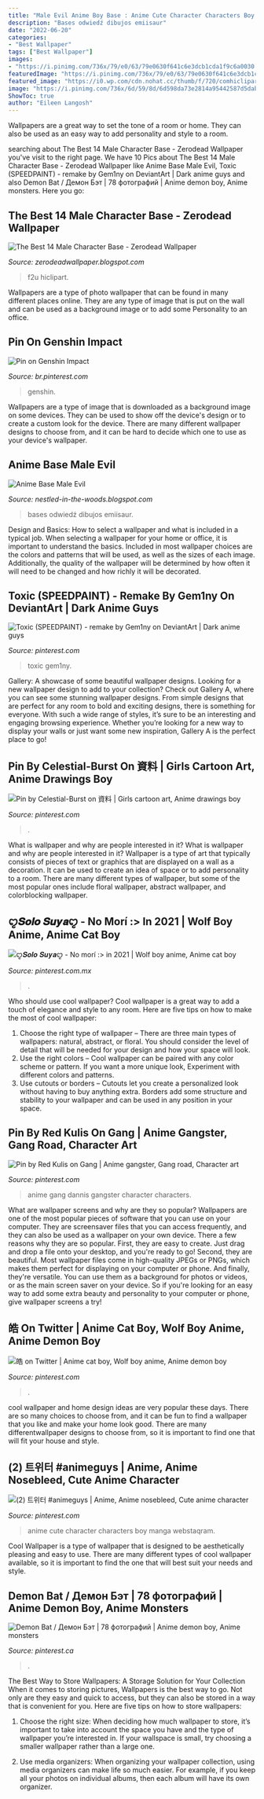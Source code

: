 ```yaml
---
title: "Male Evil Anime Boy Base : Anime Cute Character Characters Boy Manga Webstaqram"
description: "Bases odwiedź dibujos emiisaur"
date: "2022-06-20"
categories:
- "Best Wallpaper"
tags: ["Best Wallpaper"]
images:
- "https://i.pinimg.com/736x/79/e0/63/79e0630f641c6e3dcb1cda1f9c6a0030.jpg"
featuredImage: "https://i.pinimg.com/736x/79/e0/63/79e0630f641c6e3dcb1cda1f9c6a0030.jpg"
featured_image: "https://i0.wp.com/cdn.nohat.cc/thumb/f/720/comhiclipartvmiig.jpg"
image: "https://i.pinimg.com/736x/6d/59/8d/6d598da73e2814a95442587d5dabf2f5.jpg"
ShowToc: true
author: "Eileen Langosh"
---
```



Wallpapers are a great way to set the tone of a room or home. They can also be used as an easy way to add personality and style to a room.

	

		
searching about The Best 14 Male Character Base - Zerodead Wallpaper you've visit to the right page. We have 10 Pics about The Best 14 Male Character Base - Zerodead Wallpaper like Anime Base Male Evil, Toxic (SPEEDPAINT) - remake by Gem1ny on DeviantArt | Dark anime guys and also Demon Bat / Демон Бэт | 78 фотографий | Anime demon boy, Anime monsters. Here you go:
		
    
## The Best 14 Male Character Base - Zerodead Wallpaper

<img loading=lazy src="https://i0.wp.com/cdn.nohat.cc/thumb/f/720/comhiclipartvmiig.jpg" onerror="this.onerror=null;this.src='https://tse1.mm.bing.net/th?id=OIP.X3SmvkkLtKs5eTtFidOWiwHaIf&amp;pid=15.1';" alt="The Best 14 Male Character Base - Zerodead Wallpaper">

_Source: zerodeadwallpaper.blogspot.com_

>f2u hiclipart. 

	



Wallpapers are a type of photo wallpaper that can be found in many different places online. They are any type of image that is put on the wall and can be used as a background image or to add some Personality to an office.

    
## Pin On Genshin Impact

<img loading=lazy src="https://i.pinimg.com/736x/d0/d2/f7/d0d2f712f087f76019a0c7a57001ef89.jpg" onerror="this.onerror=null;this.src='https://tse4.mm.bing.net/th?id=OIP.ilwftKd5nmScy-d2W2uZhwHaKb&amp;pid=15.1';" alt="Pin on Genshin Impact">

_Source: br.pinterest.com_

>genshin. 

	

Wallpapers are a type of image that is downloaded as a background image on some devices. They can be used to show off the device's design or to create a custom look for the device. There are many different wallpaper designs to choose from, and it can be hard to decide which one to use as your device's wallpaper.

    
## Anime Base Male Evil

<img loading=lazy src="https://i.pinimg.com/236x/9d/18/71/9d187102122cdafe172e4c8bda65afaf--anime-poses-gentleness.jpg" onerror="this.onerror=null;this.src='https://tse4.mm.bing.net/th?id=OIP.33JyN8rLjtA27TZYtBsnpwAAAA&amp;pid=15.1';" alt="Anime Base Male Evil">

_Source: nestled-in-the-woods.blogspot.com_

>bases odwiedź dibujos emiisaur. 

	

Design and Basics: How to select a wallpaper and what is included in a typical job.
When selecting a wallpaper for your home or office, it is important to understand the basics. Included in most wallpaper choices are the colors and patterns that will be used, as well as the sizes of each image. Additionally, the quality of the wallpaper will be determined by how often it will need to be changed and how richly it will be decorated.

    
## Toxic (SPEEDPAINT) - Remake By Gem1ny On DeviantArt | Dark Anime Guys

<img loading=lazy src="https://i.pinimg.com/736x/6d/59/8d/6d598da73e2814a95442587d5dabf2f5.jpg" onerror="this.onerror=null;this.src='https://tse4.mm.bing.net/th?id=OIP.cAxG40D4LIorvXunrox2GwHaLD&amp;pid=15.1';" alt="Toxic (SPEEDPAINT) - remake by Gem1ny on DeviantArt | Dark anime guys">

_Source: pinterest.com_

>toxic gem1ny. 

	

Gallery: A showcase of some beautiful wallpaper designs.
Looking for a new wallpaper design to add to your collection? Check out Gallery A, where you can see some stunning wallpaper designs. From simple designs that are perfect for any room to bold and exciting designs, there is something for everyone. With such a wide range of styles, it’s sure to be an interesting and engaging browsing experience. Whether you’re looking for a new way to display your walls or just want some new inspiration, Gallery A is the perfect place to go!





	
	
    
## Pin By Celestial-Burst On 資料 | Girls Cartoon Art, Anime Drawings Boy

<img loading=lazy src="https://i.pinimg.com/736x/f6/bd/21/f6bd211c55fdf70b0710015a7a29f28b.jpg" onerror="this.onerror=null;this.src='https://tse3.mm.bing.net/th?id=OIP.sefh0lYiyx_x3z6v6vealQHaKD&amp;pid=15.1';" alt="Pin by Celestial-Burst on 資料 | Girls cartoon art, Anime drawings boy">

_Source: pinterest.com_

>. 

	

What is wallpaper and why are people interested in it?
What is wallpaper and why are people interested in it?
Wallpaper is a type of art that typically consists of pieces of text or graphics that are displayed on a wall as a decoration. It can be used to create an idea of space or to add personality to a room. There are many different types of wallpaper, but some of the most popular ones include floral wallpaper, abstract wallpaper, and colorblocking wallpaper.

    
## ꨄ︎𝑺𝒐𝒍𝒐 𝑺𝒖𝒚𝒂ꨄ︎ - No Morí :&gt; In 2021 | Wolf Boy Anime, Anime Cat Boy

<img loading=lazy src="https://i.pinimg.com/736x/d4/44/85/d44485ba56f9ae4a7e51fefac7494a8e.jpg" onerror="this.onerror=null;this.src='https://tse2.mm.bing.net/th?id=OIP.4VWYVXmQ2Fb4FRZc1KCK5gHaJ3&amp;pid=15.1';" alt="ꨄ︎𝑺𝒐𝒍𝒐 𝑺𝒖𝒚𝒂ꨄ︎ - No morí :&gt; in 2021 | Wolf boy anime, Anime cat boy">

_Source: pinterest.com.mx_

>. 

	

Who should use cool wallpaper?
Cool wallpaper is a great way to add a touch of elegance and style to any room. Here are five tips on how to make the most of cool wallpaper: 
1) Choose the right type of wallpaper – There are three main types of wallpapers: natural, abstract, or floral. You should consider the level of detail that will be needed for your design and how your space will look. 
2) Use the right colors – Cool wallpaper can be paired with any color scheme or pattern. If you want a more unique look, Experiment with different colors and patterns. 
3) Use cutouts or borders – Cutouts let you create a personalized look without having to buy anything extra. Borders add some structure and stability to your wallpaper and can be used in any position in your space.

    
## Pin By Red Kulis On Gang | Anime Gangster, Gang Road, Character Art

<img loading=lazy src="https://i.pinimg.com/736x/79/e0/63/79e0630f641c6e3dcb1cda1f9c6a0030.jpg" onerror="this.onerror=null;this.src='https://tse2.mm.bing.net/th?id=OIP.bquvG5p8mBhEQI64MfxefgHaJ4&amp;pid=15.1';" alt="Pin by Red Kulis on Gang | Anime gangster, Gang road, Character art">

_Source: pinterest.com_

>anime gang dannis gangster character characters. 

	

What are wallpaper screens and why are they so popular?
Wallpapers are one of the most popular pieces of software that you can use on your computer. They are screensaver files that you can access frequently, and they can also be used as a wallpaper on your own device. There a few reasons why they are so popular. First, they are easy to create. Just drag and drop a file onto your desktop, and you're ready to go! Second, they are beautiful. Most wallpaper files come in high-quality JPEGs or PNGs, which makes them perfect for displaying on your computer or phone. And finally, they're versatile. You can use them as a background for photos or videos, or as the main screen saver on your device. So if you're looking for an easy way to add some extra beauty and personality to your computer or phone, give wallpaper screens a try!

    
## 皓 On Twitter | Anime Cat Boy, Wolf Boy Anime, Anime Demon Boy

<img loading=lazy src="https://i.pinimg.com/736x/52/34/d9/5234d9bc2c0efcaccde111a4dd32684e.jpg" onerror="this.onerror=null;this.src='https://tse4.mm.bing.net/th?id=OIP.OQXNEnA2bxkurn1XEcZ_LgHaJ3&amp;pid=15.1';" alt="皓 on Twitter | Anime cat boy, Wolf boy anime, Anime demon boy">

_Source: pinterest.com_

>. 

	

cool wallpaper and home design ideas are very popular these days. There are so many choices to choose from, and it can be fun to find a wallpaper that you like and make your home look good. There are many differentwallpaper designs to choose from, so it is important to find one that will fit your house and style.

    
## (2) 트위터 #animeguys | Anime, Anime Nosebleed, Cute Anime Character

<img loading=lazy src="https://i.pinimg.com/736x/92/63/c2/9263c275b1191bcf33d07cfb6bd168e3.jpg" onerror="this.onerror=null;this.src='https://tse4.mm.bing.net/th?id=OIP.qw6BTMFktCt6NPs8kIBhIgHaJ4&amp;pid=15.1';" alt="(2) 트위터 #animeguys | Anime, Anime nosebleed, Cute anime character">

_Source: pinterest.com_

>anime cute character characters boy manga webstaqram. 

	

Cool Wallpaper is a type of wallpaper that is designed to be aesthetically pleasing and easy to use. There are many different types of cool wallpaper available, so it is important to find the one that will best suit your needs and style.

    
## Demon Bat / Демон Бэт | 78 фотографий | Anime Demon Boy, Anime Monsters

<img loading=lazy src="https://i.pinimg.com/736x/27/6a/80/276a80f41dbf4f7310233bf272c8ac28--anime-guys-dark-fantasy.jpg" onerror="this.onerror=null;this.src='https://tse1.mm.bing.net/th?id=OIP.-fvbQnL9q98nOaO6Ubic_wHaJQ&amp;pid=15.1';" alt="Demon Bat / Демон Бэт | 78 фотографий | Anime demon boy, Anime monsters">

_Source: pinterest.ca_

>. 

	

The Best Way to Store Wallpapers: A Storage Solution for Your Collection
When it comes to storing pictures, Wallpapers is the best way to go. Not only are they easy and quick to access, but they can also be stored in a way that is convenient for you. Here are five tips on how to store wallpapers:
1) Choose the right size: When deciding how much wallpaper to store, it’s important to take into account the space you have and the type of wallpaper you’re interested in. If your wallspace is small, try choosing a smaller wallpaper rather than a large one.

2) Use media organizers: When organizing your wallpaper collection, using media organizers can make life so much easier. For example, if you keep all your photos on individual albums, then each album will have its own organizer.

